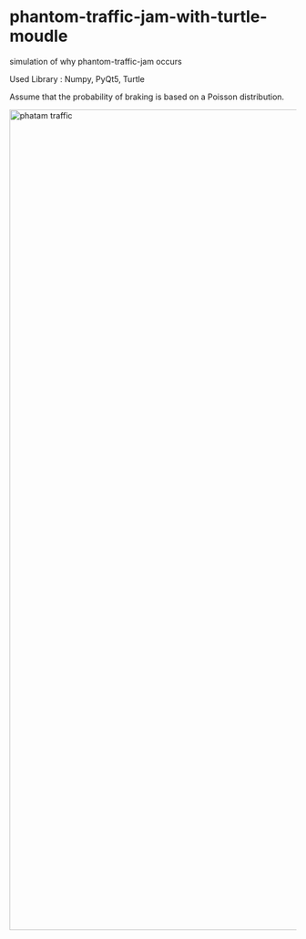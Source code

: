 # phantom-traffic-jam-with-turtle-moudle
 simulation of why phantom-traffic-jam occurs

Used Library : Numpy, PyQt5, Turtle

Assume that the probability of braking is based on a Poisson distribution.



<img width="1440" alt="phatam traffic" src="https://user-images.githubusercontent.com/26562858/91655978-d7fd3380-eaef-11ea-876e-37d7283cecda.png">

